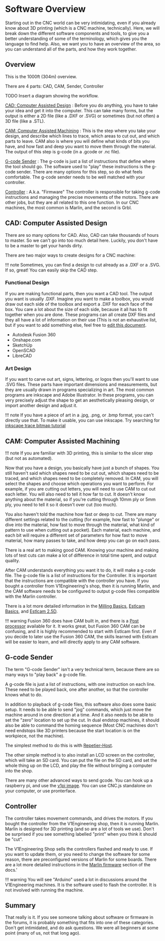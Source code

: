 # Software Overview

Starting out in the CNC world can be very intimidating, even if you already know about 3D printing
(which is a CNC machine, technically). Here, we will break down the different software components
and tools, to give you a better understanding of some of the terminology, which gives you the
language to find help. Also, we want you to have an overview of the area, so you can understand all
of the parts, and how they work together.

## Overview

This is the 1000ft (304m) overview.

There are 4 parts: CAD, CAM, Sender, Controller

TODO Insert a diagram showing the workflow.

[CAD: Computer Assisted Design](#cad-computer-assisted-design)
:   Before you do anything, you have to take your idea and get it into the computer. This can take
    many forms, but the output is either a 2D file (like a .DXF or .SVG) or sometimes (but not
    often) a 3D file (like a .STL).

[CAM: Computer Assisted Machining](#cam-computer-assisted-machining)
:   This is the step where you take your design, and describe which lines to trace, which areas to
    cut out, and which parts to leave. CAM also is where you will define what kinds of bits you
    have, and how fast and deep you want to move them through the material. The output of this step
    is g-code (in a .gcode or .nc file).

[G-code Sender](#g-code-sender)
:   The g-code is just a list of instructions that define where the tool should go. The software
    used to "play" these instructions is the g-code sender. There are many options for this step, so
    do what feels comfortable. The g-code sender needs to be well matched with your controller.

[Controller](#controller)
:   A.k.a. "Firmware"
    The controller is responsible for taking g-code instructions and managing the precise movements
    of the motors. There are other jobs, but they are all related to this one function. In our CNC
    machines, the most common is Marlin, and the second is Grbl.

## CAD: Computer Assisted Design

There are so many options for CAD. Also, CAD can take thousands of hours to master. So we can't go
into too much detail here. Luckily, you don't have to be a master to get your hands dirty.

There are two major ways to create designs for a CNC machine:

!!! note
    Sometimes, you can find a design to cut already as a .DXF or a .SVG. If so, great! You can easily
    skip the CAD step.

### Functional Design

If you are making functional parts, then you want a CAD tool. The output you want is usually
.DXF. Imagine you want to make a toolbox, you would draw out each side of the toolbox and export a
.DXF for each face of the box. You care a lot about the size of each side, because it all has to fit
together when you are done. These programs can all create DXF files and they all have a lot of
information on their use (This is not an exhaustive list, but if you want to add something else,
feel free to [edit this document](../index.md#editing-and-contributing).

 - Autodesk Fusion 360
 - Onshape.com
 - SketchUp
 - OpenSCAD
 - LibreCAD

### Art Design

If you want to carve out art, signs, lettering, or logos then you'll want to use .SVG files.
These parts have important dimensions and measurements, but they are usually drawn in programs
specializing in art. The most common programs are inkscape and Adobe Illustrator. In these programs,
you can very precisely adjust the shape to get an aesthetically pleasing design, or import another
design and adjust it.

!!! note
    If you have a piece of art in a .jpg, .png, or .bmp format, you can't directly use that. To make
    it usable, you can use inkscape. Try searching for [inkscape trace bitmap
    tutorial](https://duckduckgo.com/?q=inkscape+trace+bitmap+tutorial)

## CAM: Computer Assisted Machining

!!! note
    If you are familiar with 3D printing, this is similar to the slicer step (but not as automated).

Now that you have a design, you basically have just a bunch of shapes. You still haven't said which
shapes need to be cut out, which shapes need to be traced, and which shapes need to be completely
removed. In CAM, you will select the shapes and choose which operations you want to perform. For
example, if you are cutting out letters, you will need to use CAM to cut out each letter. You will
also need to tell it how far to cut. It doesn't know anything about the material, so if you're
cutting through 10mm ply or 5mm ply, you need to tell it so it doesn't over cut (too much).

You also haven't told the machine how fast or deep to cut. There are many different settings related
to the cutting (for example, how fast to "plunge" or dive into the material, how fast to move
through the material, what kind of pattern to use when cutting out a pocket). Each material, each
machine, and each bit will require a different set of parameters for how fast to move material, how
many passes to take, and how deep you can go on each pass.

There is a real art to making good CAM. Knowing your machine and making lots of test cuts can make a
lot of difference in total time spent, and output quality.

After CAM understands everything you want it to do, it will make a g-code file. The g-code file is a
list of instructions for the Controller. It is important that the instructions are compatible with
the controller you have. If you bought a controller from V1Engineering's shop, then it is running
Marlin, and the CAM software needs to be configured to output g-code files compatible with the
Marlin controller.

There is a lot more detailed information in the [Milling Basics](../tools/milling-basics.md),
[Estlcam Basics](../software/estlcam-basics.md), and [Estlcam 2.5D](../software/estlcam-2p5d.md).

!!! warning
    Fusion 360 does have CAM built in, and there is a [Post
    processor](../tools/milling-basics.md#the-ones-we-have-working) available for it. It works
    great, but Fusion 360 CAM can be confusing, and it is highly recommended to start with Estlcam
    first. Even if you decide to later use the Fusion 360 CAM, the skills learned with Estlcam will
    be easier to learn, and will directly apply to any CAM software.
## G-code Sender

The term "G-code Sender" isn't a very technical term, because there are so many ways to "play back"
a g-code file.

A g-code file is just a list of instructions, with one instruction on each line. These need to be
played back, one after another, so that the controller knows what to do.

In addition to playback of g-code files, this software also does some basic setup. It needs to be
able to send "jog" commands, which just move the machine around in one direction at a time. And it
also needs to be able to set the "zero" location to set up the cut. In dual endstop machines, it
should also be able to command the homing sequence (Most CNC machines don't need endstops like 3D
printers because the start location is on the workpiece, not the machine).

The simplest method to do this is with [Repetier-Host](../software/repetier-host.md).

The other simple method is to also install an LCD screen on the controller, which will take an SD
card. You can put the file on the SD card, and set the whole thing up on the LCD, and play the file
without bringing a computer into the shop.

There are many other advanced ways to send gcode. You can hook up a raspberry pi, and use the [v1pi
image](../electronics/v1pi.md). You can use CNC.js standalone on your computer, or use pronterface.

## Controller

The controller takes movement commands, and drives the motors. If you bought the controller from
the V1Engineering shop, then it is running Marlin. Marlin is designed for 3D printing (and so are a
lot of tools we use). Don't be surprised if you see something labelled "print" when you think it
should be "cut".

The V1Engineering Shop sells the controllers flashed and ready to use. If you want to update them,
or you need to change the software for some reason, there are preconfigured versions of Marlin for
some boards. There are a lot more detailed instructions in the [Marlin
firmware](../electronics/marlin-firmware.md) section of the docs.'

!!! warning
    You will see "Arduino" used a lot in discussions around the V1Engineering machines. It is the
    software used to flash the controller. It is not involved with running the machine.

## Summary

That really is it. If you see someone talking about software or firmware in the forums, it is
probably something that fits into one of these categories. Don't get intimidated, and do ask
questions. We were all beginners at some point (many of us, not that long ago).
